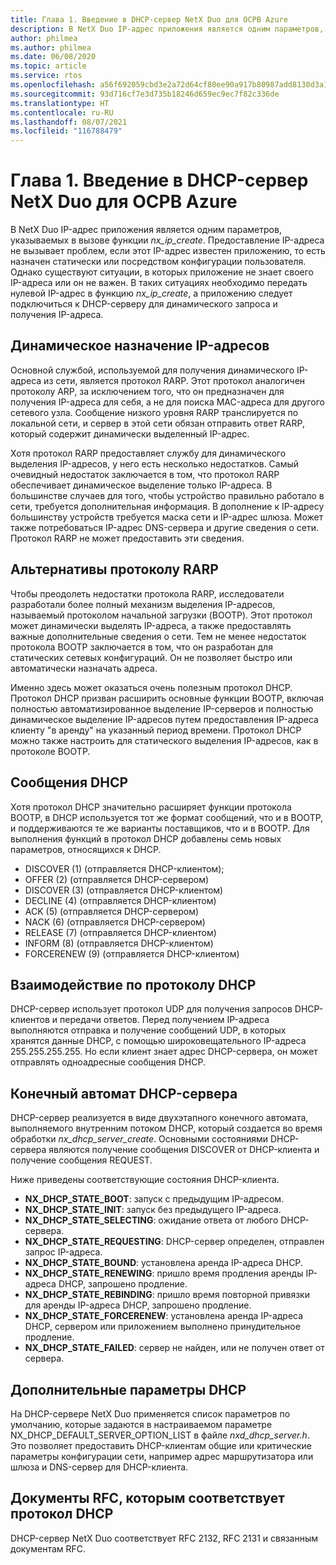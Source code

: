 ```yaml
---
title: Глава 1. Введение в DHCP-сервер NetX Duo для ОСРВ Azure
description: В NetX Duo IP-адрес приложения является одним параметров, указываемых в вызове функции *nx_ip_create*.
author: philmea
ms.author: philmea
ms.date: 06/08/2020
ms.topic: article
ms.service: rtos
ms.openlocfilehash: a56f692059cbd3e2a72d64cf80ee90a917b80987add8130d3a1df70b3b0c3a71
ms.sourcegitcommit: 93d716cf7e3d735b18246d659ec9ec7f82c336de
ms.translationtype: HT
ms.contentlocale: ru-RU
ms.lasthandoff: 08/07/2021
ms.locfileid: "116788479"
---
```

# <a name="chapter-1---introduction-to-azure-rtos-netx-duo-dhcp-server"></a>Глава 1. Введение в DHCP-сервер NetX Duo для ОСРВ Azure

В NetX Duo IP-адрес приложения является одним параметров, указываемых в вызове функции *nx_ip_create*. Предоставление IP-адреса не вызывает проблем, если этот IP-адрес известен приложению, то есть назначен статически или посредством конфигурации пользователя. Однако существуют ситуации, в которых приложение не знает своего IP-адреса или он не важен. В таких ситуациях необходимо передать нулевой IP-адрес в функцию *nx_ip_create*, а приложению следует подключиться к DHCP-серверу для динамического запроса и получения IP-адреса.

## <a name="dynamic-ip-address-assignment"></a>Динамическое назначение IP-адресов

Основной службой, используемой для получения динамического IP-адреса из сети, является протокол RARP. Этот протокол аналогичен протоколу ARP, за исключением того, что он предназначен для получения IP-адреса для себя, а не для поиска MAC-адреса для другого сетевого узла. Сообщение низкого уровня RARP транслируется по локальной сети, и сервер в этой сети обязан отправить ответ RARP, который содержит динамически выделенный IP-адрес.

Хотя протокол RARP предоставляет службу для динамического выделения IP-адресов, у него есть несколько недостатков. Самый очевидный недостаток заключается в том, что протокол RARP обеспечивает динамическое выделение только IP-адреса. В большинстве случаев для того, чтобы устройство правильно работало в сети, требуется дополнительная информация. В дополнение к IP-адресу большинству устройств требуется маска сети и IP-адрес шлюза. Может также потребоваться IP-адрес DNS-сервера и другие сведения о сети. Протокол RARP не может предоставить эти сведения.

## <a name="rarp-alternatives"></a>Альтернативы протоколу RARP

Чтобы преодолеть недостатки протокола RARP, исследователи разработали более полный механизм выделения IP-адресов, называемый протоколом начальной загрузки (BOOTP). Этот протокол может динамически выделять IP-адреса, а также предоставлять важные дополнительные сведения о сети. Тем не менее недостаток протокола BOOTP заключается в том, что он разработан для статических сетевых конфигураций. Он не позволяет быстро или автоматически назначать адреса.

Именно здесь может оказаться очень полезным протокол DHCP. Протокол DHCP призван расширить основные функции BOOTP, включая полностью автоматизированное выделение IP-серверов и полностью динамическое выделение IP-адресов путем предоставления IP-адреса клиенту "в аренду" на указанный период времени. Протокол DHCP можно также настроить для статического выделения IP-адресов, как в протоколе BOOTP.

## <a name="dhcp-messages"></a>Сообщения DHCP

Хотя протокол DHCP значительно расширяет функции протокола BOOTP, в DHCP используется тот же формат сообщений, что и в BOOTP, и поддерживаются те же варианты поставщиков, что и в BOOTP. Для выполнения функций в протокол DHCP добавлены семь новых параметров, относящихся к DHCP.

- DISCOVER (1) (отправляется DHCP-клиентом);
- OFFER (2) (отправляется DHCP-сервером)
- DISCOVER (3) (отправляется DHCP-клиентом)
- DECLINE (4) (отправляется DHCP-клиентом)
- ACK (5) (отправляется DHCP-сервером)
- NACK (6) (отправляется DHCP-сервером)
- RELEASE (7) (отправляется DHCP-клиентом)
- INFORM (8) (отправляется DHCP-клиентом)
- FORCERENEW (9) (отправляется DHCP-клиентом)

## <a name="dhcp-communication"></a>Взаимодействие по протоколу DHCP

DHCP-сервер использует протокол UDP для получения запросов DHCP-клиентов и передачи ответов. Перед получением IP-адреса выполняются отправка и получение сообщений UDP, в которых хранятся данные DHCP, с помощью широковещательного IP-адреса 255.255.255.255. Но если клиент знает адрес DHCP-сервера, он может отправлять одноадресные сообщения DHCP.

## <a name="dhcp-server-state-machine"></a>Конечный автомат DHCP-сервера

DHCP-сервер реализуется в виде двухэтапного конечного автомата, выполняемого внутренним потоком DHCP, который создается во время обработки *nx_dhcp_server_create*. Основными состояниями DHCP-сервера являются получение сообщения DISCOVER от DHCP-клиента и получение сообщения REQUEST.

Ниже приведены соответствующие состояния DHCP-клиента.

- **NX_DHCP_STATE_BOOT**: запуск с предыдущим IP-адресом.
- **NX_DHCP_STATE_INIT**: запуск без предыдущего IP-адреса.
- **NX_DHCP_STATE_SELECTING**: ожидание ответа от любого DHCP-сервера.
- **NX_DHCP_STATE_REQUESTING**: DHCP-сервер определен, отправлен запрос IP-адреса.
- **NX_DHCP_STATE_BOUND**: установлена аренда IP-адреса DHCP.
- **NX_DHCP_STATE_RENEWING**: пришло время продления аренды IP-адреса DHCP, запрошено продление.
- **NX_DHCP_STATE_REBINDING**: пришло время повторной привязки для аренды IP-адреса DHCP, запрошено продление.
- **NX_DHCP_STATE_FORCERENEW**: установлена аренда IP-адреса DHCP, сервером или приложением выполнено принудительное продление.
- **NX_DHCP_STATE_FAILED**: сервер не найден, или не получен ответ от сервера.

## <a name="dhcp-additional-parameters"></a>Дополнительные параметры DHCP

На DHCP-сервере NetX Duo применяется список параметров по умолчанию, которые задаются в настраиваемом параметре NX_DHCP_DEFAULT_SERVER_OPTION_LIST в файле *nxd_dhcp_server.h*. Это позволяет предоставить DHCP-клиентам общие или критические параметры конфигурации сети, например адрес маршрутизатора или шлюза и DNS-сервер для DHCP-клиента.

## <a name="dhcp-rfcs"></a>Документы RFC, которым соответствует протокол DHCP

DHCP-сервер NetX Duo соответствует RFC 2132, RFC 2131 и связанным документам RFC.
